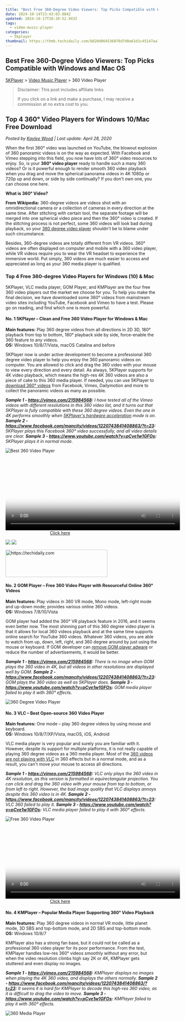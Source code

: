 ```yaml
---
title: "Best Free 360-Degree Video Viewers: Top Picks Compatible with Windows and Mac OS"
date: 2024-10-14T23:43:03.084Z
updated: 2024-10-17T20:20:52.943Z
tags:
  - video-music-player
categories:
  - 5kplayer
thumbnail: https://thmb.techidaily.com/b820d864536876d7d0a61d1c45147aa7dcf60bfd63d25396a1af928aebb65bae.jpg
---
```


## Best Free 360-Degree Video Viewers: Top Picks Compatible with Windows and Mac OS

[5KPlayer](https://tools.techidaily.com/5kplayer/products/) \> [Video Music Player](https://tools.techidaily.com/5kplayer/video-music-player/) \> 360 Video Player

>  Disclaimer: This post includes affiliate links
>
>  If you click on a link and make a purchase, I may receive a commission at no extra cost to you.
>

## Top 4 360° Video Players for Windows 10/Mac Free Download

 _Posted by [Kaylee Wood](https://www.quora.com/profile/Amanda-Hu-21) | Last update: April 28, 2020_

When the first 360° video was launched on YouTube, the blowout explosion of 360 panoramic videos is on the way as expected. With Facebook and Vimeo stepping into this field, you now have lots of 360° video resources to enjoy. So, is your **360° video player** ready to handle such a many 360 videos? Or is it powerful enough to render smooth 360 video playback when you drag and move the spherical panorama videos in 4K 1080p or 720p up and down, or side by side continually? If you don't own one, you can choose one here.

**What is 360° Video?**

**From Wikipedia:** 360-degree videos are videos shot with an omnidirectional camera or a collection of cameras in every direction at the same time. After stitching with certain tool, the separate footage will be merged into one spherical video piece and then the 360° video is created. If the stitching process is not perfect, some 360 videos will look bad during playback, so your [360 degree video player](https://tools.techidaily.com/5kplayer/video-music-player/) shouldn't be to blame under such circumstance.

Besides, 360-degree videos are totally different from VR videos. 360° videos are often displayed on computer and mobile with a 360 video player, while VR videos require you to wear the VR headset to experience the immersive world. Put simply, 360 videos are much easier to access and appreciated as long as your 360 media player is qualified.

### Top 4 Free 360-degree Video Players for Windows (10) & Mac

5KPlayer, VLC media player, GOM Player, and KMPlayer are the four free 360 video players out the market we choose for you. To help you make the final decision, we have downloaded some 360° videos from mainstream video sites including YouTube, Facebook and Vimeo to have a test. Please go on reading, and find which one is more powerful.

#### **No. 1 5KPlayer – Clean and Free 360 Video Player for Windows & Mac**

**Main features:** Play 360 degree videos from all directions in 2D 3D, 180° playback from top to bottom, 180° playback side by side, force-enable the 360 feature to any videos.  
**OS:** Windows 10/8/7/Vista, macOS Catalina and before

5KPlayer now is under active development to become a professional 360 degree video player to help you enjoy the 360 panoramic videos on computer. You are allowed to click and drag the 360 video with your mouse to view every direction and every detail. As always, 5KPlayer supports for 4K video playback, which means the high-res 4K 360 videos are also a piece of cake to this 360 media player. If needed, you can use 5KPlayer to [download 360° videos](https://tools.techidaily.com/5kplayer/youtube-download/) from Facebook, Vimeo, Dailymotion and more to collect the panoramic videos as many as possible.

_**Sample 1 - https://vimeo.com/215984568:** I have tested all of the Vimeo videos with different resolutions in this 360 video list, and it turns out that 5KPlayer is fully compatible with these 360 degree videos. Even the one in 4K performs smoothly when [5KPlayer's hardware acceleration](https://tools.techidaily.com/5kplayer/video-music-player/) mode is on._ 
_**Sample 2 - https://www.facebook.com/mancity/videos/1220743841408863/?t=23:** 5KPlayer plays this Facebook 360° video successfully, and all video details are clear._ 
_**Sample 3 - https://www.youtube.com/watch?v=pCve1w1GFOs:** 5KPlayer plays it in normal mode._ 

![Best 360 Video Player](https://www.5kplayer.com/video-music-player/../vlc/img/vlc-360-not-working-2.jpg) 

<!-- affiliate ads begin -->
<span id="1983471">
					<video width="576" height="240" style="cursor:pointer"
           poster="//a.impactradius-go.com/display-clicktoplayimage/1983471.png"
           onclick="if(!this.playClicked){this.play();this.setAttribute('controls',true);this.playClicked=true;}">
	   <source src="//a.impactradius-go.com/display-ad/22993-1983471">
	   <img src="//a.impactradius-go.com/display-clicktoplayimage/1983471.png" style="border: none; height: 100%; width: 100%; object-fit: contain">
	</video>
	<div style="width:360px;text-align:center"><a href="javascript:window.open(decodeURIComponent('https%3A%2F%2Fhomestyler.sjv.io%2Fc%2F5597632%2F1983471%2F22993'), '_blank');void(0);">Click here</a></div>
</span>
<img height="0" width="0" src="https://imp.pxf.io/i/5597632/1983471/22993" style="position:absolute;visibility:hidden;" border="0" />
<!-- affiliate ads end -->

[![](https://www.5kplayer.com/video-music-player/../button/freedownwhitewin.png)](https://tools.techidaily.com/5kplayer/products/) [![](https://www.5kplayer.com/video-music-player/../button/freedownbackmac.png)](https://tools.techidaily.com/5kplayer/products/) 

<!-- affiliate ads begin -->
<a href="https://aligracehair.sjv.io/c/5597632/2135358/19272" target="_top" id="2135358">
  <img src="//a.impactradius-go.com/display-ad/19272-2135358" border="0" alt="https://techidaily.com" width="336" height="90"/>
</a>
<img height="0" width="0" src="https://aligracehair.sjv.io/i/5597632/2135358/19272" style="position:absolute;visibility:hidden;" border="0" />
<!-- affiliate ads end -->

#### **No. 2 GOM Player – Free 360 Video Player with Resourceful Online 360° Videos**

**Main features:** Play videos in 360 VR mode, Mono mode, left-right mode and up-down mode; provides various online 360 videos.  
**OS:** Windows 7/8/10/Vista

GOM player had added the 360° VR playback feature in 2016, and it seems even better now. The most shinning part of this 360 degree video player is that it allows for local 360 videos playback and at the same time supports online search for YouTube 360 videos. Whatever 360 videos, you are able to watch from up, down, left, right, and 360 degree around by just using the mouse or keyboard. If GOM developer can [remove GOM player adware](https://tools.techidaily.com/5kplayer/video-music-player/) or reduce the number of advertisements, it would be better.

_**Sample 1 - https://vimeo.com/215984568:** There is no image when GOM plays the 360 video in 4K, but all videos in other resolutions are displayed well by GOM._ 
_**Sample 2 - https://www.facebook.com/mancity/videos/1220743841408863/?t=23:** GOM plays the 360 video as well as 5KPlayer does._ 
_**Sample 3 - https://www.youtube.com/watch?v=pCve1w1GFOs:** GOM media player failed to play it with 360° effects._ 

![360 Degree Video Player](https://www.5kplayer.com/video-music-player/img/360-video-player-gom.jpg) 

#### **No. 3 VLC – Best Open-source 360 Video Player**

**Main features:** One mode – play 360 degree videos by using mouse and keyboard.  
**OS:** Windows 10/8/7/XP/Vista, macOS, iOS, Android

VLC media player is very popular and surely you are familiar with it. However, despite its support for multiple platforms, it is not really capable of playing 360 degree videos as a 360 media player. Most of the [360 videos are not playing with VLC](https://tools.techidaily.com/5kplayer/products/) in 360 effects but in a normal mode, and as a result, you can't move your mouse to access all directions.

_**Sample 1 - https://vimeo.com/215984568:** VLC only plays the 360 video in 4K resolution, as this version is formatted in equirectangular projection. You can click and drag the 360 video with your mouse from top to bottom, or from left to right. However, the bad image quality that VLC displays annoys despite this 360 video is in 4K._ 
_**Sample 2 - https://www.facebook.com/mancity/videos/1220743841408863/?t=23:** VLC 360 failed to play it._ 
_**Sample 3 - https://www.youtube.com/watch?v=pCve1w1GFOs:** VLC media player failed to play it with 360° effects._ 

![Free 360 Video Player](https://www.5kplayer.com/video-music-player/img/360-video-player-vlc.jpg) 

<!-- affiliate ads begin -->
<span id="1982456">
					<video width="576" height="240" style="cursor:pointer"
           poster="//a.impactradius-go.com/display-clicktoplayimage/1982456.png"
           onclick="if(!this.playClicked){this.play();this.setAttribute('controls',true);this.playClicked=true;}">
	   <source src="//a.impactradius-go.com/display-ad/22993-1982456">
	   <img src="//a.impactradius-go.com/display-clicktoplayimage/1982456.png" style="border: none; height: 100%; width: 100%; object-fit: contain">
	</video>
	<div style="width:360px;text-align:center"><a href="javascript:window.open(decodeURIComponent('https%3A%2F%2Fhomestyler.sjv.io%2Fc%2F5597632%2F1982456%2F22993'), '_blank');void(0);">Click here</a></div>
</span>
<img height="0" width="0" src="https://imp.pxf.io/i/5597632/1982456/22993" style="position:absolute;visibility:hidden;" border="0" />
<!-- affiliate ads end -->

#### **No. 4 KMPlayer – Popular Media Player Supporting 360° Video Playback**

**Main features:** Play 360 degree videos in normal VR mode, little planet mode, 3D SBS and top-bottom mode, and 2D SBS and top-bottom mode.  
**OS:** Windows 10/8/7

KMPlayer also has a strong fan base, but it could not be called as a professional 360 video player for its poor performance. From the test, KMPlayer handles low-res 360° videos smoothly without any error, but when the video resolution climbs high say 2K or 4K, KMPlayer gets stuttered and even display no images.

_**Sample 1 - https://vimeo.com/215984568:** KMPlayer displays no images when playing the 4K 360 video, and displays the others normally._ 
_**Sample 2 - https://www.facebook.com/mancity/videos/1220743841408863/?t=23:** It seems it is hard for KMPlayer to decode this high-res 360 video, as it is difficult to drag the video to move._ 
_**Sample 3 - https://www.youtube.com/watch?v=pCve1w1GFOs:** KMPlayer failed to play it with 360° effects._

![360 Media Player](https://www.5kplayer.com/video-music-player/img/360-video-player-kmp.jpg) 

<!-- affiliate ads begin -->
<span id="1531882">
					<video width="864" height="1536" style="cursor:pointer"
           poster="//a.impactradius-go.com/display-clicktoplayimage/1531882.png"
           onclick="if(!this.playClicked){this.play();this.setAttribute('controls',true);this.playClicked=true;}">
	   <source src="//a.impactradius-go.com/display-ad/16446-1531882">
	   <img src="//a.impactradius-go.com/display-clicktoplayimage/1531882.png" style="border: none; height: 100%; width: 100%; object-fit: contain">
	</video>
	<div style="width:540px;text-align:center"><a href="javascript:window.open(decodeURIComponent('https%3A%2F%2Flaganoo.pxf.io%2Fc%2F5597632%2F1531882%2F16446'), '_blank');void(0);">Click here</a></div>
</span>
<img height="0" width="0" src="https://imp.pxf.io/i/5597632/1531882/16446" style="position:absolute;visibility:hidden;" border="0" />
<!-- affiliate ads end -->

**Notice:** 

\* It seems that all the 360 degree video players are incapable of playing YouTube 360 videos with the 360° effects. According to some discussions in forums, this is because YouTube 360 videos are formatted in equiangular but not in equirectangular projection. Then, you are only allowed to play YouTube 360 videos online at present.

\* PotPlayer is claimed to be a powerful 360 media player, but I haven't listed it here as I didn't find where to activate 360° mode on. My PotPlayer is in version 1.7.17508, and I think it is the latest version. If possible, you can download it to have a try.

\* I have also downloaded 360 degree videos from Dailymotion in different resolutions, say 4K, 2K, 1080p, 720p, etc, and [5KPlayer](https://tools.techidaily.com/5kplayer/products/) eats them all without problems. So, look forward to the coming of 5KPlayer 360 feature.

[![](https://www.5kplayer.com/video-music-player/../button/freedownwhitewin.png)](https://tools.techidaily.com/5kplayer/products/) [![](https://www.5kplayer.com/video-music-player/../button/freedownbackmac.png)](https://tools.techidaily.com/5kplayer/products/)

<ins class="adsbygoogle"
     style="display:block"
     data-ad-format="autorelaxed"
     data-ad-client="ca-pub-7571918770474297"
     data-ad-slot="1223367746"></ins>

<ins class="adsbygoogle"
     style="display:block"
     data-ad-client="ca-pub-7571918770474297"
     data-ad-slot="8358498916"
     data-ad-format="auto"
     data-full-width-responsive="true"></ins>

<span class="atpl-alsoreadstyle">Also read:</span>
<div><ul>
<li><a href="https://extra-approaches.techidaily.com/new-leading-laughs-ultimate-meme-creation-apps/"><u>[New] Leading Laughs Ultimate Meme Creation Apps</u></a></li>
<li><a href="https://youtube-docs.techidaily.com/he-definitive-guide-to-crafting-videos-on-youtube-for-2024/"><u>[New] The Definitive Guide to Crafting Videos on YouTube for 2024</u></a></li>
<li><a href="https://youtube-docs.techidaily.com/ed-balancing-acts-the-power-of-alternate-perspectives-in-crafting-engaging-reaction-videos-on-youtube-2-pov-method-for-2024/"><u>[Updated] Balancing Acts The Power of Alternate Perspectives in Crafting Engaging Reaction Videos on YouTube (2 POV Method) for 2024</u></a></li>
<li><a href="https://article-tips.techidaily.com/updated-in-2024-step-by-step-guide-to-periscope-video-preservation/"><u>[Updated] In 2024, Step-by-Step Guide to Periscope Video Preservation</u></a></li>
<li><a href="https://extra-support.techidaily.com/updated-metaverse-contrasted-with-multimetaverse-a-detailed-breakdown-in-depth-guide/"><u>[Updated] Metaverse Contrasted with MultiMetaverse A Detailed Breakdown (In-Depth Guide)</u></a></li>
<li><a href="https://instagram-clips.techidaily.com/updated-quick-guide-to-infusing-new-flair-in-old-content-using-instagram-features-for-2024/"><u>[Updated] Quick Guide to Infusing New Flair in Old Content Using Instagram Features for 2024</u></a></li>
<li><a href="https://blog-min.techidaily.com/5-ways-to-teach-you-to-transfer-files-from-motorola-moto-e13-to-other-android-devices-easily-drfone-by-drfone-transfer-from-android-transfer-from-android/"><u>5 Ways To Teach You To Transfer Files from Motorola Moto E13 to Other Android Devices Easily | Dr.fone</u></a></li>
<li><a href="https://win-able.techidaily.com/elden-ring-multiplayer-connectivity-problems-solutions-inside/"><u>Elden Ring Multiplayer Connectivity Problems - Solutions Inside</u></a></li>
<li><a href="https://extra-skills.techidaily.com/in-2024-perfecting-video-zoom-on-youtube/"><u>In 2024, Perfecting Video Zoom on YouTube</u></a></li>
<li><a href="https://video-ai-editor.techidaily.com/new-2024-approved-discover-the-power-of-final-cut-pro-90-days-free-no-strings-attached/"><u>New 2024 Approved Discover the Power of Final Cut Pro 90 Days Free, No Strings Attached</u></a></li>
<li><a href="https://video-ai-editor.techidaily.com/new-2024-approved-watermark-free-video-editing-the-top-7-merging-solutions/"><u>New 2024 Approved Watermark-Free Video Editing The Top 7 Merging Solutions</u></a></li>
<li><a href="https://video-ai-editor.techidaily.com/new-in-2024-best-free-video-flipper-tools-rotate-your-videos-with-ease/"><u>New In 2024, Best Free Video Flipper Tools Rotate Your Videos with Ease</u></a></li>
<li><a href="https://video-ai-editor.techidaily.com/new-in-2024-no-downloads-needed-10-free-online-video-compressor-options/"><u>New In 2024, No Downloads Needed 10 Free Online Video Compressor Options</u></a></li>
<li><a href="https://video-ai-editor.techidaily.com/updated-2024-approved-avi-video-cutting-made-easy-top-16-tools-for-windows-mac-android-iphone-and-online/"><u>Updated 2024 Approved AVI Video Cutting Made Easy Top 16 Tools for Windows, MAC, Android, iPhone, and Online</u></a></li>
<li><a href="https://video-ai-editor.techidaily.com/updated-2024-approved-free-video-compression-top-picks-for-windows-10-users/"><u>Updated 2024 Approved Free Video Compression Top Picks for Windows 10 Users</u></a></li>
<li><a href="https://video-ai-editor.techidaily.com/updated-streamline-your-video-library-top-mac-metadata-editing-tools/"><u>Updated Streamline Your Video Library Top Mac Metadata Editing Tools</u></a></li>
</ul></div>

